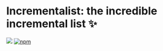 # Incrementalist: the incredible incremental list ✨
![](https://github.com/jviide/incrementalist/workflows/tests/badge.svg) [![npm](https://img.shields.io/npm/v/incrementalist.svg)](https://www.npmjs.com/package/incrementalist)
